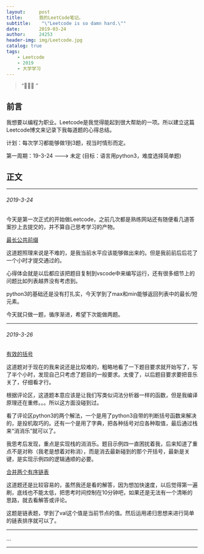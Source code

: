 ```yaml
---
layout:     post
title:      我的LeetCode笔记。
subtitle:    "\"Leetcode is so damn hard.\""
date:       2019-03-24
author:     24253
header-img: img/Leetcode.jpg
catalog: true
tags:
    - Leetcode
    - 2019
    - 大学学习
---
```


> “🙉🙉🙉 ”

## 前言

我想要以编程为职业。Leetcode是我觉得能起到很大帮助的一项。所以建立这篇Leetcode博文来记录下我每道题的心得总结。

计划：每次学习都能够做1到3题，视当时情形而定。

第一周期：19-3-24 ---> 未定 (目标：语言用python3，难度选择简单题)

## 正文

---

###### 2019-3-24

今天是第一次正式的开始做Leetcode，之前几次都是熟练网站还有随便看几道答案抄上去提交的，并不算自己思考学习的产物。

[最长公共前缀](https://leetcode-cn.com/problems/longest-common-prefix/)

这道题照理来说是不难的，是我当前水平应该能够做出来的。但是我前前后后花了一个小时才提交通过的。

心得体会就是以后都应该把题目复制到vscode中来编写运行，还有很多细节上的问题比如列表越界没有考虑到。

python3的基础还是没有打扎实，今天学到了max和min能够返回列表中的最长/短元素。

今天就只做一题，循序渐进，希望下次能做两题。

---

###### 2019-3-26

[有效的括号](https://leetcode-cn.com/problems/valid-parentheses/submissions/)

这道题对于现在的我来说还是比较难的，粗略地看了一下题目要求就开始写了，写了半个小时，发现自己只考虑了题目的一般要求。太傻了，以后题目要求要把音乐关了，仔细看才行。

根据评论区，这道题本意应该是让我们写类似词法分析器一样的函数，但是我编译原理还在重修。。。所以这方面没碰到过。

看了评论区python3的两个解法，一个是用了python3自带的判断括号函数来解决的，是投机取巧的。还有一个是用了字典，把各种括号对应各种取值，最后通过栈来“消消乐”就可以了。

我思考后发现，重点是实现栈的消消乐。题目示例四一直困扰着我，后来知道了重点不是对称（我老是想着对称消），而是消去最新碰到的那个开括号，最新是关键，是实现示例四的逻辑通顺的必要。


[合并两个有序链表](https://leetcode-cn.com/problems/merge-two-sorted-lists/)

这道题还是比较容易的，虽然我还是看的解答，因为想加快速度，以后觉得第一遍刷，底线也不能太低，把思考时间控制在10分钟吧，如果还是无法有一个清晰的思路，就去看解答或评论。

这题是链表题，学到了val这个值是当前节点的值。然后运用递归思想来进行简单的链表排序就可以了。

---

...

---


